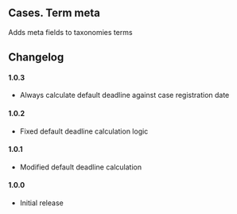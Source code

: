 ## Cases. Term meta
Adds meta fields to taxonomies terms

## Changelog

#### 1.0.3
* Always calculate default deadline against case registration date

#### 1.0.2
* Fixed default deadline calculation logic

#### 1.0.1
* Modified default deadline calculation

#### 1.0.0
* Initial release